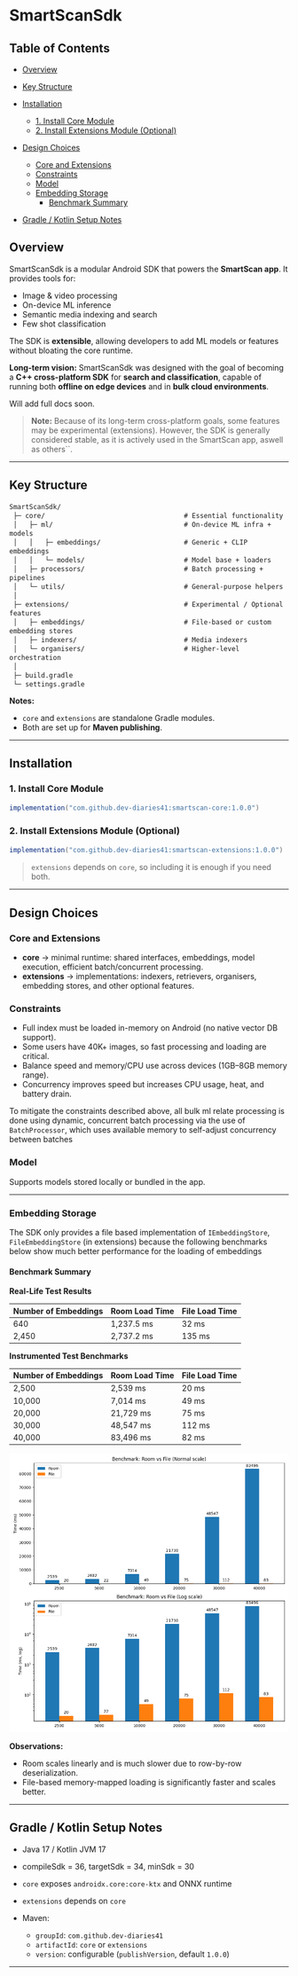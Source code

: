 # **SmartScanSdk**

## Table of Contents

* [Overview](#overview)
* [Key Structure](#key-structure)
* [Installation](#installation)

  + [1. Install Core Module](#1-install-core-module)
  + [2. Install Extensions Module (Optional)](#2-install-extensions-module-optional)
* [Design Choices](#design-choices)

  + [Core and Extensions](#core-and-extensions)
  + [Constraints](#constraints)
  + [Model](#model)
  + [Embedding Storage](#embedding-storage)
    - [Benchmark Summary](#benchmark-summary) 

* [Gradle / Kotlin Setup Notes](#gradle--kotlin-setup-notes)

<a name="overview"></a>

## **Overview**

SmartScanSdk is a modular Android SDK that powers the **SmartScan app**. It provides tools for:

* Image & video processing
* On-device ML inference
* Semantic media indexing and search
* Few shot classification

The SDK is **extensible**, allowing developers to add ML models or features without bloating the core runtime.

**Long-term vision:** SmartScanSdk was designed with the goal of becoming a **C++ cross-platform SDK** for **search and classification**, capable of running both **offline on edge devices** and in **bulk cloud environments**.

Will add full docs soon.

> **Note:** Because of its long-term cross-platform goals, some features may be experimental (extensions). However, the SDK is generally considered stable, as it is actively used in the SmartScan app, aswell as others``.

---

## **Key Structure**

```
SmartScanSdk/
 ├─ core/                                   # Essential functionality
 │   ├─ ml/                                 # On-device ML infra + models
 │   │   ├─ embeddings/                     # Generic + CLIP embeddings
 │   │   └─ models/                         # Model base + loaders
 │   ├─ processors/                         # Batch processing + pipelines
 │   └─ utils/                              # General-purpose helpers
 │
 ├─ extensions/                             # Experimental / Optional features 
 │   ├─ embeddings/                         # File-based or custom embedding stores
 │   ├─ indexers/                           # Media indexers
 │   └─ organisers/                         # Higher-level orchestration
 │
 ├─ build.gradle  
 └─ settings.gradle  
```

**Notes:**

* `core` and `extensions` are standalone Gradle modules.
* Both are set up for **Maven publishing**.

---

## **Installation**

### **1. Install Core Module**

```gradle
implementation("com.github.dev-diaries41:smartscan-core:1.0.0")
```

### **2. Install Extensions Module (Optional)**

```gradle
implementation("com.github.dev-diaries41:smartscan-extensions:1.0.0")
```

> `extensions` depends on `core`, so including it is enough if you need both.

---

## **Design Choices**

### Core and Extensions

* **core** → minimal runtime: shared interfaces, embeddings, model execution, efficient batch/concurrent processing.
* **extensions** → implementations: indexers, retrievers, organisers, embedding stores, and other optional features.

### Constraints

* Full index must be loaded in-memory on Android (no native vector DB support).
* Some users have 40K+ images, so fast processing and loading are critical.
* Balance speed and memory/CPU use across devices (1GB–8GB memory range).
* Concurrency improves speed but increases CPU usage, heat, and battery drain.

To mitigate the constraints described above, all bulk ml relate processing is done using dynamic, concurrent batch processing via the use of `BatchProcessor`, which uses available memory to self-adjust concurrency between batches

### Model

Supports models stored locally or bundled in the app.

---

### Embedding Storage

The SDK only provides a file based implementation of `IEmbeddingStore`, `FileEmbeddingStore` (in extensions) because the following benchmarks below show much better performance for the loading of embeddings

#### **Benchmark Summary**

**Real-Life Test Results**

| Number of Embeddings | Room Load Time | File Load Time |
|---------------------|----------------|----------------|
| 640                 | 1,237.5 ms    | 32 ms          |
| 2,450               | 2,737.2 ms    | 135 ms         |


**Instrumented Test Benchmarks**

| Number of Embeddings | Room Load Time | File Load Time |
|---------------------|----------------|----------------|
| 2,500               | 2,539 ms       | 20 ms          |
| 10,000              | 7,014 ms       | 49 ms          |
| 20,000              | 21,729 ms      | 75 ms          |
| 30,000              | 48,547 ms      | 112 ms         |
| 40,000              | 83,496 ms      | 82 ms          |


![SmartScan Load Benchmark](./benchmarks/smartscan-load-benchmark.png)

**Observations:**

* Room scales linearly and is much slower due to row-by-row deserialization.
* File-based memory-mapped loading is significantly faster and scales better.

___

## **Gradle / Kotlin Setup Notes**

* Java 17 / Kotlin JVM 17
* compileSdk = 36, targetSdk = 34, minSdk = 30
* `core` exposes `androidx.core:core-ktx` and ONNX runtime
* `extensions` depends on `core`
* Maven:

  * `groupId`: `com.github.dev-diaries41`
  * `artifactId`: `core` or `extensions`
  * `version`: configurable (`publishVersion`, default `1.0.0`)

---